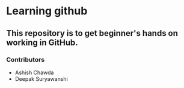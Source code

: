 # Learning github

## This repository is to get beginner's hands on working in GitHub.

### Contributors
- Ashish Chawda
- Deepak Suryawanshi
